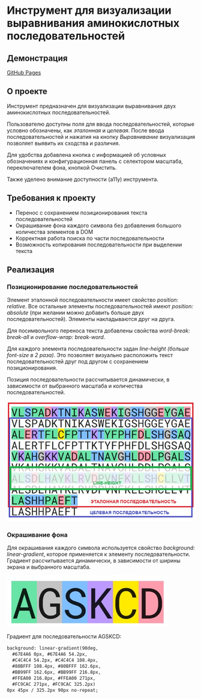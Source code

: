 # Инструмент для визуализации выравнивания аминокислотных последовательностей

## Демонстрация

[GitHub Pages](https://andreireznikov.github.io/amino)

## О проекте

Инструмент предназначен для визуализации выравнивания двух аминокислотных последовательностей.

Пользователю доступны поля для ввода последовательностей, которые условно обозначены, как _эталонная_ и _целевая_. После ввода последовательностей и нажатия на кнопку _Выравнивание_ визуализация позволяет выявить их сходства и различия.

Для удобства добавлена кнопка с информацией об условных обозначениях и конфигурационная панель c селектором масштаба, переключателем фона, кнопкой Очистить.

Также уделено внимание доступности (a11y) инструмента.

## Требования к проекту

- Перенос с сохранением позиционирования текста последовательностей
- Окрашивание фона каждого символа без добавления большого количества элементов в DOM
- Корректная работа поиска по части последовательности
- Возможность копирования последовательности при выделении текста

## Реализация

### Позиционирование последовательностей

Элемент эталонной последовательности имеет свойство _position: relative_. Все остальные элементы последовательностей имеют _position: absolute_ (при желании можно добавить больше двух последовательностей). Элементы накладываются друг на друга.

Для посимвольного переноса текста добавлены свойства _word-break: break-all_ и _overflow-wrap: break-word_.

Для каждого элемента последовательности задан _line-height (больше font-size в 2 раза)_. Это позволяет визуально расположить текст последовательностей друг под другом с сохранением позиционирования.

Позиция последовательности рассчитывается динамически, в зависимости от выбранного масштаба и количества последовательностей.

![Позиционирование](./readme-img/aminopostition.jpg)

### Окрашивание фона

Для окрашивания каждого символа используется свойство _background: linear-gradient_, которое применяется к элементу последовательности. Градиент рассчитывается динамически, в зависимости от ширины экрана и выбранного масштаба.

![Градиент](./readme-img/aminobackground.jpg)

Градиент для последовательности AGSKCD:
```
background: linear-gradient(90deg,
  #67E4A6 0px, #67E4A6 54.2px,
  #C4C4C4 54.2px, #C4C4C4 108.4px,
  #80BFFF 108.4px, #80BFFF 162.6px,
  #BB99FF 162.6px, #BB99FF 216.8px,
  #FFEA00 216.8px, #FFEA00 271px,
  #FC9CAC 271px, #FC9CAC 325.2px)
0px 45px / 325.2px 90px no-repeat;
```
